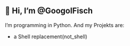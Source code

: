 ## 👋 Hi, I’m @GoogolFisch
I’m programming in Python.
And my Projekts are:
- a Shell replacement(not_shell)

<!---
GoogolFisch/GoogolFisch is a ✨ special ✨ repository because its `README.md` (this file) appears on your GitHub profile.
You can click the Preview link to take a look at your changes.
--->
